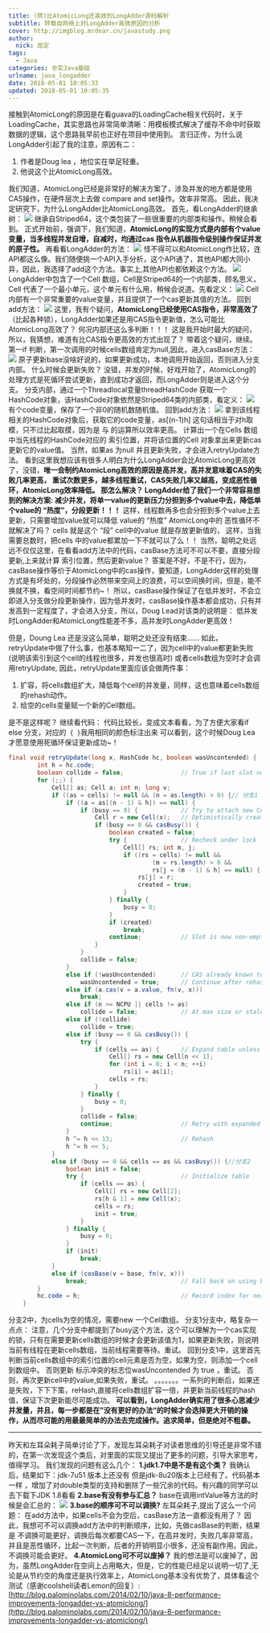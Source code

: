 ```yaml
---
title: (转)比AtomicLong还高效的LongAdder源码解析
subtitle: 转载自网络上对LongAdder高效原因的分析
cover: http://imgblog.mrdear.cn/javastudy.png
author: 
  nick: 屈定
tags:
  - Java
categories: 夯实Java基础
urlname: java_longadder
date: 2018-05-01 10:05:33
updated: 2018-05-01 10:05:35
---
```


接触到AtomicLong的原因是在看guava的LoadingCache相关代码时，关于LoadingCache，其实思路也非常简单清晰：用模板模式解决了缓存不命中时获取数据的逻辑，这个思路我早前也正好在项目中使用到。
言归正传，为什么说LongAdder引起了我的注意，原因有二：
1. 作者是Doug lea ，地位实在举足轻重。
2. 他说这个比AtomicLong高效。

我们知道，AtomicLong已经是非常好的解决方案了，涉及并发的地方都是使用CAS操作，在硬件层次上去做 compare and set操作。效率非常高。
因此，我决定研究下，为什么LongAdder比AtomicLong高效。
首先，看LongAdder的继承树：
![](http://imgblog.mrdear.cn/1525142393.png?imageMogr2/thumbnail/!100p)
继承自Striped64，这个类包装了一些很重要的内部类和操作。稍候会看到。
正式开始前，强调下，我们知道，**AtomicLong的实现方式是内部有个value 变量，当多线程并发自增，自减时，均通过cas 指令从机器指令级别操作保证并发的原子性。**
再看看LongAdder的方法：
![](http://imgblog.mrdear.cn/1525142427.png?imageMogr2/thumbnail/!100p)
怪不得可以和AtomicLong作比较，连API都这么像。我们随便挑一个API入手分析，这个API通了，其他API都大同小异，因此，我选择了add这个方法。事实上,其他API也都依赖这个方法。
![](http://imgblog.mrdear.cn/1525142444.png?imageMogr2/thumbnail/!100p)
LongAdder中包含了一个Cell 数组，Cell是Striped64的一个内部类，顾名思义，Cell 代表了一个最小单元，这个单元有什么用，稍候会说道。先看定义：
![](http://imgblog.mrdear.cn/1525142487.png?imageMogr2/thumbnail/!100p)
Cell内部有一个非常重要的value变量，并且提供了一个cas更新其值的方法。
回到add方法：
![](http://imgblog.mrdear.cn/1525142444.png?imageMogr2/thumbnail/!100p)
这里，我有个疑问，**AtomicLong已经使用CAS指令，非常高效了**（比起各种锁），LongAdder如果还是用CAS指令更新值，怎么可能比AtomicLong高效了？ 何况内部还这么多判断！！！
这是我开始时最大的疑问，所以，我猜想，难道有比CAS指令更高效的方式出现了？ 带着这个疑问，继续。
第一if 判断，第一次调用的时候cells数组肯定为null,因此，进入casBase方法：
![](http://imgblog.mrdear.cn/1525142542.png?imageMogr2/thumbnail/!100p)
原子更新base没啥好说的，如果更新成功，本地调用开始返回，否则进入分支内部。
什么时候会更新失败？ 没错，并发的时候，好戏开始了，AtomicLong的处理方式是死循环尝试更新，直到成功才返回，而LongAdder则是进入这个分支。
分支内部，通过一个Threadlocal变量threadHashCode 获取一个HashCode对象，该HashCode对象依然是Striped64类的内部类，看定义：
![](http://imgblog.mrdear.cn/1525142563.png?imageMogr2/thumbnail/!100p)
有个code变量，保存了一个非0的随机数随机值。
回到add方法：
![](http://imgblog.mrdear.cn/1525142444.png?imageMogr2/thumbnail/!100p)
拿到该线程相关的HashCode对象后，获取它的code变量，as[(n-1)h] 这句话相当于对h取模，只不过比起取摸，因为是 与 的运算所以效率更高。
计算出一个在Cells 数组中当先线程的HashCode对应的 索引位置，并将该位置的Cell 对象拿出来更新cas 更新它的value值。
当然，如果as 为null 并且更新失败，才会进入retryUpdate方法。
看到这里我想应该有很多人明白为什么LongAdder会比AtomicLong更高效了，没错，**唯一会制约AtomicLong高效的原因是高并发，高并发意味着CAS的失败几率更高， 重试次数更多，越多线程重试，CAS失败几率又越高，变成恶性循环，AtomicLong效率降低。 那怎么解决？ LongAdder给了我们一个非常容易想到的解决方案: 减少并发，将单一value的更新压力分担到多个value中去，降低单个value的 “热度”，分段更新！！！**   这样，线程数再多也会分担到多个value上去更新，只需要增加value就可以降低 value的 “热度”  AtomicLong中的 恶性循环不就解决了吗？ cells 就是这个 “段” cell中的value 就是存放更新值的， 这样，当我需要总数时，把cells 中的value都累加一下不就可以了么！！
当然，聪明之处远远不仅仅这里，在看看add方法中的代码，casBase方法可不可以不要，直接分段更新,上来就计算 索引位置，然后更新value？
答案是不好，不是不行，因为，casBase操作等价于AtomicLong中的cas操作，要知道，LongAdder这样的处理方式是有坏处的，分段操作必然带来空间上的浪费，可以空间换时间，但是，能不换就不换，看空间时间都节约~！ 所以，casBase操作保证了在低并发时，不会立即进入分支做分段更新操作，因为低并发时，casBase操作基本都会成功，只有并发高到一定程度了，才会进入分支，所以，Doug Lead对该类的说明是： 低并发时LongAdder和AtomicLong性能差不多，高并发时LongAdder更高效！

但是，Doung Lea 还是没这么简单，聪明之处还没有结束……
如此，retryUpdate中做了什么事，也基本略知一二了，因为cell中的value都更新失败(说明该索引到这个cell的线程也很多，并发也很高时) 或者cells数组为空时才会调用retryUpdate,
因此，retryUpdate里面应该会做两件事：

1. 扩容，将cells数组扩大，降低每个cell的并发量，同样，这也意味着cells数组的rehash动作。
2. 给空的cells变量赋一个新的Cell数组。

是不是这样呢？ 继续看代码：
代码比较长，变成文本看看，为了方便大家看if else 分支，对应的`  { } `我用相同的颜色标注出来
可以看到，这个时候Doug Lea才愿意使用死循环保证更新成功~！
```java
final void retryUpdate(long x, HashCode hc, boolean wasUncontended) {
        int h = hc.code;
        boolean collide = false;                // True if last slot nonempty
        for (;;) {
            Cell[] as; Cell a; int n; long v;
            if ((as = cells) != null && (n = as.length) > 0) {// 分支1
                if ((a = as[(n - 1) & h]) == null) {
                    if (busy == 0) {            // Try to attach new Cell
                        Cell r = new Cell(x);   // Optimistically create
                        if (busy == 0 && casBusy()) {
                            boolean created = false;
                            try {               // Recheck under lock
                                Cell[] rs; int m, j;
                                if ((rs = cells) != null &&
                                        (m = rs.length) > 0 &&
                                        rs[j = (m - 1) & h] == null) {
                                    rs[j] = r;
                                    created = true;
                                }
                            } finally {
                                busy = 0;
                            }
                            if (created)
                                break;
                            continue;           // Slot is now non-empty
                        }
                    }
                    collide = false;
                }
                else if (!wasUncontended)       // CAS already known to fail
                    wasUncontended = true;      // Continue after rehash
                else if (a.cas(v = a.value, fn(v, x)))
                    break;
                else if (n >= NCPU || cells != as)
                    collide = false;            // At max size or stale
                else if (!collide)
                    collide = true;
                else if (busy == 0 && casBusy()) {
                    try {
                        if (cells == as) {      // Expand table unless stale
                            Cell[] rs = new Cell[n << 1];
                            for (int i = 0; i < n; ++i)
                                rs[i] = as[i];
                            cells = rs;
                        }
                    } finally {
                        busy = 0;
                    }
                    collide = false;
                    continue;                   // Retry with expanded table
                }
                h ^= h << 13;                   // Rehash                 h ^= h >>> 17;
                h ^= h << 5;
            }
            else if (busy == 0 && cells == as && casBusy()) {//分支2
                boolean init = false;
                try {                           // Initialize table
                    if (cells == as) {
                        Cell[] rs = new Cell[2];
                        rs[h & 1] = new Cell(x);
                        cells = rs;
                        init = true;
                    }
                } finally {
                    busy = 0;
                }
                if (init)
                    break;
            }
            else if (casBase(v = base, fn(v, x)))
                break;                          // Fall back on using base
        }
        hc.code = h;                            // Record index for next time
    }
```
分支2中，为cells为空的情况，需要new 一个Cell数组。
分支1分支中，略复杂一点点：
注意，几个分支中都提到了busy这个方法，这个可以理解为一个cas实现的锁，只有在需要更新cells数组的时候才会更新该值为1，如果更新失败，则说明当前有线程在更新cells数组，当前线程需要等待。重试。
回到分支1中，这里首先判断当前cells数组中的索引位置的cell元素是否为空，如果为空，则添加一个cell到数组中。
否则更新 标示冲突的标志位wasUncontended 为 true ，重试。
否则，再次更新cell中的value,如果失败，重试。
。。。。。。。一系列的判断后，如果还是失败，下下下策，reHash,直接将cells数组扩容一倍，并更新当前线程的hash值，保证下次更新能尽可能成功。
**可以看到，LongAdder确实用了很多心思减少并发量，并且，每一步都是在”没有更好的办法“的时候才会选择更大开销的操作，从而尽可能的用最最简单的办法去完成操作。追求简单，但是绝对不粗暴。**

- - - - -

昨天和左耳朵耗子简单讨论了下，发现左耳朵耗子对读者思维的引导还是非常不错的，在第一次发现这个类后，对里面的实现又提出了更多的问题，引导大家思考，值得学习。
我们发现的问题有这么几个：
**1.jdk1.7中是不是有这个类？**
我确认后，结果如下：jdk-7u51 版本上还没有  但是jdk-8u20版本上已经有了。代码基本一样 ，增加了对double类型的支持和删除了一些冗余的代码。有兴趣的同学可以去下载下JDK 1.8看看
**2.base有没有参与汇总？**
base在调用intValue等方法的时候是会汇总的：
![](http://imgblog.mrdear.cn/1525142714.png?imageMogr2/thumbnail/!100p)
**3.base的顺序可不可以调换?**
左耳朵耗子,提出了这么一个问题： 在add方法中，如果cells不会为空后，casBase方法一直都没有用了？
因此，我想可不可以调换add方法中的判断顺序，比如，先做casBase的判断，结果是 不调换可能更好，调换后每次都要CAS一下，在高并发时，失败几率非常高，并且是恶性循环，比起一次判断，后者的开销明显小很多，还没有副作用。因此，不调换可能会更好。
**4.AtomicLong可不可以废掉？**
我的想法是可以废掉了，因为，虽然LongAdder在空间上占用略大，但是，它的性能已经足以说明一切了,无论是从节约空的角度还是执行效率上，AtomicLong基本没有优势了，具体看这个测试（感谢coolshell读者Lemon的回复）:[http://blog.palominolabs.com/2014/02/10/java-8-performance-improvements-longadder-vs-atomiclong/](http://blog.palominolabs.com/2014/02/10/java-8-performance-improvements-longadder-vs-atomiclong/)